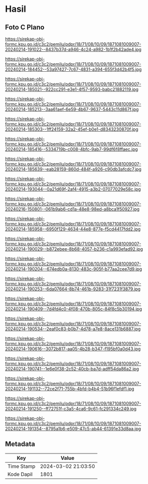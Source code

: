 # Hasil

## Foto C Plano

https://sirekap-obj-formc.kpu.go.id/c3c2/pemilu/pdpr/18/71/08/10/09/1871081009007-20240214-191022--8437b37d-a946-4c24-a982-1b1f2b42ade4.jpg

https://sirekap-obj-formc.kpu.go.id/c3c2/pemilu/pdpr/18/71/08/10/09/1871081009007-20240214-184452--53a97427-7c67-4831-a394-655f3d42b4f5.jpg

https://sirekap-obj-formc.kpu.go.id/c3c2/pemilu/pdpr/18/71/08/10/09/1871081009007-20240214-185021--922cc291-e3e1-4f57-9593-babc21882119.jpg

https://sirekap-obj-formc.kpu.go.id/c3c2/pemilu/pdpr/18/71/08/10/09/1871081009007-20240214-185213--3aa61aef-6e59-4b67-9637-5443c11d867f.jpg

https://sirekap-obj-formc.kpu.go.id/c3c2/pemilu/pdpr/18/71/08/10/09/1871081009007-20240214-185303--1ff24159-32a2-45ef-b0e1-d8343230870f.jpg

https://sirekap-obj-formc.kpu.go.id/c3c2/pemilu/pdpr/18/71/08/10/09/1871081009007-20240214-185416--5334719b-c008-4bfc-9ab7-99df6f8ffaec.jpg

https://sirekap-obj-formc.kpu.go.id/c3c2/pemilu/pdpr/18/71/08/10/09/1871081009007-20240214-185639--eab28159-860d-484f-a926-c90db3afcdc7.jpg

https://sirekap-obj-formc.kpu.go.id/c3c2/pemilu/pdpr/18/71/08/10/09/1871081009007-20240214-193044--0a21d69f-2af4-4915-a3b2-07077029e58c.jpg

https://sirekap-obj-formc.kpu.go.id/c3c2/pemilu/pdpr/18/71/08/10/09/1871081009007-20240216-150801--061b9ab6-cd1a-48e8-98ed-a8bca1f50927.jpg

https://sirekap-obj-formc.kpu.go.id/c3c2/pemilu/pdpr/18/71/08/10/09/1871081009007-20240214-185958--6950f129-4634-44e8-877e-f5cd4417fdd2.jpg

https://sirekap-obj-formc.kpu.go.id/c3c2/pemilu/pdpr/18/71/08/10/09/1871081009007-20240214-190029--b872ebee-8b68-4057-b236-c1a993efad92.jpg

https://sirekap-obj-formc.kpu.go.id/c3c2/pemilu/pdpr/18/71/08/10/09/1871081009007-20240214-190204--674edb0a-8130-483c-905f-b77aa2cee7d9.jpg

https://sirekap-obj-formc.kpu.go.id/c3c2/pemilu/pdpr/18/71/08/10/09/1871081009007-20240214-190253--6da07664-8b74-461b-9283-31f7231f3879.jpg

https://sirekap-obj-formc.kpu.go.id/c3c2/pemilu/pdpr/18/71/08/10/09/1871081009007-20240214-190409--7d4fd4c0-4f08-470b-805c-84f8c5b30194.jpg

https://sirekap-obj-formc.kpu.go.id/c3c2/pemilu/pdpr/18/71/08/10/09/1871081009007-20240214-190534--2eaf0c83-b0b7-4d78-a7e8-8ace131b6887.jpg

https://sirekap-obj-formc.kpu.go.id/c3c2/pemilu/pdpr/18/71/08/10/09/1871081009007-20240214-190616--3072b817-aa05-4b28-b347-f195bf0a0d43.jpg

https://sirekap-obj-formc.kpu.go.id/c3c2/pemilu/pdpr/18/71/08/10/09/1871081009007-20240214-190741--1e6e0f38-2c52-40cb-ba7d-adff54da86a2.jpg

https://sirekap-obj-formc.kpu.go.id/c3c2/pemilu/pdpr/18/71/08/10/09/1871081009007-20240214-191132--72ce2f71-755b-4bfd-b4b4-51b96f1efdf1.jpg

https://sirekap-obj-formc.kpu.go.id/c3c2/pemilu/pdpr/18/71/08/10/09/1871081009007-20240214-191250--ff72751f-c3a5-4ca6-9c61-fc291334c249.jpg

https://sirekap-obj-formc.kpu.go.id/c3c2/pemilu/pdpr/18/71/08/10/09/1871081009007-20240214-191354--8795a1b6-e509-47c5-ab44-61391e33d8aa.jpg


## Metadata

| Key        | Value               |
| ---------- | ------------------- |
| Time Stamp | 2024-03-02 21:03:50 |
| Kode Dapil | 1801                |



